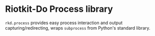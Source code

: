 Riotkit-Do Process library
==========================

`rkd.process` provides easy process interaction and output capturing/redirecting, wraps `subprocess` from Python's standard library.
